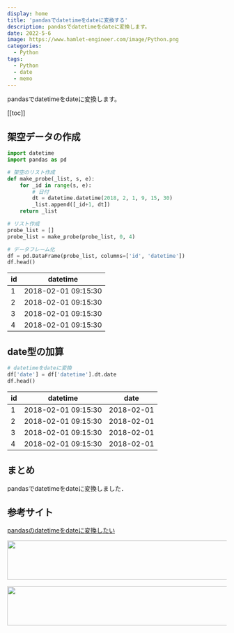 ```yaml
---
display: home
title: 'pandasでdatetimeをdateに変換する'
description: pandasでdatetimeをdateに変換します。
date: 2022-5-6
image: https://www.hamlet-engineer.com/image/Python.png
categories: 
  - Python
tags:
  - Python
  - date
  - memo
---
```

pandasでdatetimeをdateに変換します。

<!-- https://www.hamlet-engineer.com -->
<!-- ![](/image/ChordDiagram.png) -->

<!-- more -->

<ClientOnly>
  <CallInArticleAdsense />
</ClientOnly>

[[toc]]

## 架空データの作成
```python
import datetime
import pandas as pd

# 架空のリスト作成
def make_probe(_list, s, e):
    for _id in range(s, e):
        # 日付
        dt = datetime.datetime(2018, 2, 1, 9, 15, 30)
        _list.append([_id+1, dt])
    return _list

# リスト作成
probe_list = []
probe_list = make_probe(probe_list, 0, 4)

# データフレーム化
df = pd.DataFrame(probe_list, columns=['id', 'datetime'])
df.head()
```

| id | datetime | 
| ---- | ---- |
| 1 | 2018-02-01 09:15:30 | 
| 2 | 2018-02-01 09:15:30 | 
| 3 | 2018-02-01 09:15:30 | 
| 4 | 2018-02-01 09:15:30 | 

## date型の加算
```python
# datetimeをdateに変換
df['date'] = df['datetime'].dt.date
df.head()
```

| id | datetime | date |
| ---- | ---- | ---- |
| 1 | 2018-02-01 09:15:30 | 2018-02-01 |
| 2 | 2018-02-01 09:15:30 | 2018-02-01 |
| 3 | 2018-02-01 09:15:30 | 2018-02-01 |
| 4 | 2018-02-01 09:15:30 | 2018-02-01 |

## まとめ
pandasでdatetimeをdateに変換しました．

## 参考サイト
[pandasのdatetimeをdateに変換したい](https://teratail.com/questions/132333)


<ClientOnly>
  <CallInArticleAdsense />
</ClientOnly>

<!-- TechAcademy -->
<a href="//af.moshimo.com/af/c/click?a_id=2604050&p_id=1555&pc_id=2816&pl_id=29835&guid=ON" rel="nofollow" referrerpolicy="no-referrer-when-downgrade"><img src="//image.moshimo.com/af-img/0866/000000029835.jpg" width="728" height="90" style="border:none;"></a><img src="//i.moshimo.com/af/i/impression?a_id=2604050&p_id=1555&pc_id=2816&pl_id=29835" width="1" height="1" style="border:none;">

<!-- テックキャンプ -->
<a href="//af.moshimo.com/af/c/click?a_id=2641145&p_id=1770&pc_id=3386&pl_id=25847&guid=ON" rel="nofollow" referrerpolicy="no-referrer-when-downgrade"><img src="//image.moshimo.com/af-img/1115/000000025847.png" width="728" height="90" style="border:none;"></a><img src="//i.moshimo.com/af/i/impression?a_id=2641145&p_id=1770&pc_id=3386&pl_id=25847" width="1" height="1" style="border:none;">


